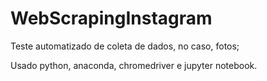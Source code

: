# WebScrapingInstagram
Teste automatizado de coleta de dados, no caso, fotos;

Usado python, anaconda, chromedriver e jupyter notebook.
